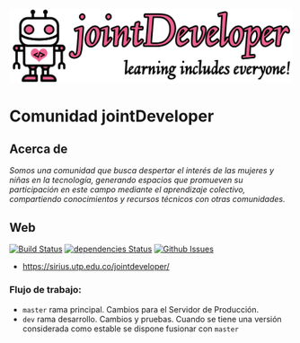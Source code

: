 ![jointDeveloper](readme.png)

# Comunidad jointDeveloper

## Acerca de

_Somos una comunidad que busca despertar el interés de las mujeres y niñas en la tecnología, generando espacios que promueven su participación en este campo mediante el aprendizaje colectivo, compartiendo conocimientos y recursos técnicos con otras comunidades._

## Web
[![Build Status](https://travis-ci.org/jointDeveloper/web.svg?branch=master)](https://travis-ci.org/jointDeveloper/web)
[![dependencies Status](https://david-dm.org/jointDeveloper/web/status.svg)](https://david-dm.org/jointDeveloper/web)
[![Github Issues](https://img.shields.io/github/issues/jointDeveloper/web.svg)](http://github.com/jointDeveloper/web/issues)

* https://sirius.utp.edu.co/jointdeveloper/

### Flujo de trabajo:

* `master` rama principal. Cambios para el Servidor de Producción.
* `dev` rama desarrollo. Cambios y pruebas. Cuando se tiene una versión considerada como estable se dispone fusionar con `master`


